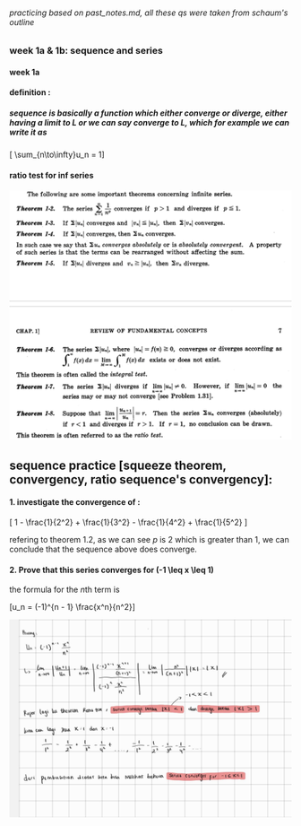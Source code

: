 ###### practicing based on past_notes.md, all these qs were taken from schaum's outline

### week 1a & 1b: sequence and series

#### week 1a

#### definition : 
##### sequence is basically a function which either converge or diverge, either having a limit to L or we can say converge to L, which for example we can write it as

\[ \sum_{n\to\infty}u_n = 1\]

#### ratio test for inf series

![seq_ser](screenshots/Screenshot%202025-01-19%20224402.png)

## sequence practice [squeeze theorem, convergency, ratio sequence's convergency]:


#### 1. investigate the convergence of : 
\[ 1 - \frac{1}{2^2} + \frac{1}{3^2} - \frac{1}{4^2} + \frac{1}{5^2} \]

refering to theorem 1.2, as we can see *p* is 2 which is greater than 1, we can conclude that the sequence above does converge.

#### 2. Prove that this series converges for \(-1 \leq x \leq 1\)

the formula for the *n*th term is 

\[u_n = (-1)^{n - 1} \frac{x^n}{n^2}\]

![catatan](screenshots/20_1.jpg)